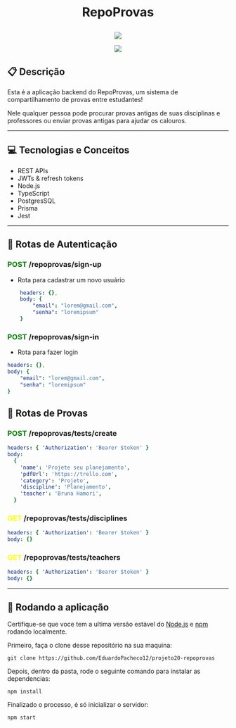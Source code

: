 # <p align = "center"> RepoProvas </p>

<p align="center">
   <img src="https://images.emojiterra.com/google/android-nougat/512px/1f4da.png"/>
</p>

<p align = "center">
	<img src="https://img.shields.io/badge/author-Eduardo Oliveira Pacheco-4dae71?style=flat-square" />
</p>

## 📋 Descrição

<p>Esta é a aplicação backend do RepoProvas, um sistema de compartilhamento de provas entre estudantes!</p>
<p>Nele qualquer pessoa pode procurar provas antigas de suas disciplinas e professores ou enviar provas antigas para ajudar os calouros.</p>

---

## 💻 Tecnologias e Conceitos

- REST APIs
- JWTs & refresh tokens
- Node.js
- TypeScript
- PostgresSQL
- Prisma
- Jest

---

## 🚀 Rotas de Autenticação

### <span style="color:green"> **POST** </span> /repoprovas/sign-up

- Rota para cadastrar um novo usuário

```yml
    headers: {},
    body: {
        "email": "lorem@gmail.com",
        "senha": "loremipsum"
    }
```

### <span style="color:green"> **POST** </span> /repoprovas/sign-in

- Rota para fazer login

```yml
headers: {},
body: {
	"email": "lorem@gmail.com",
	"senha": "loremipsum"
}
```

## 🚀 Rotas de Provas

### <span style="color:green"> **POST** </span> /repoprovas/tests/create

```yml
headers: { 'Authorization': 'Bearer $token' }
body:
  {
    'name': 'Projete seu planejamento',
    'pdfUrl': 'https://trello.com',
    'category': 'Projeto',
    'discipline': 'Planejamento',
    'teacher': 'Bruna Hamori',
  }
```

### <span style="color:yellow"> **GET** </span> /repoprovas/tests/disciplines

```yml
headers: { 'Authorization': 'Bearer $token' }
body: {}
```

### <span style="color:yellow"> **GET** </span> /repoprovas/tests/teachers

```yml
headers: { 'Authorization': 'Bearer $token' }
body: {}
```

---

## 🏁 Rodando a aplicação

Certifique-se que voce tem a ultima versão estável do [Node.js](https://nodejs.org/en/download/) e [npm](https://www.npmjs.com/) rodando localmente.

Primeiro, faça o clone desse repositório na sua maquina:

```
git clone https://github.com/EduardoPacheco12/projeto20-repoprovas
```

<p>Depois, dentro da pasta, rode o seguinte comando para instalar as dependencias:</p>

```
npm install
```

<p>Finalizado o processo, é só inicializar o servidor:</p>

```
npm start
```
